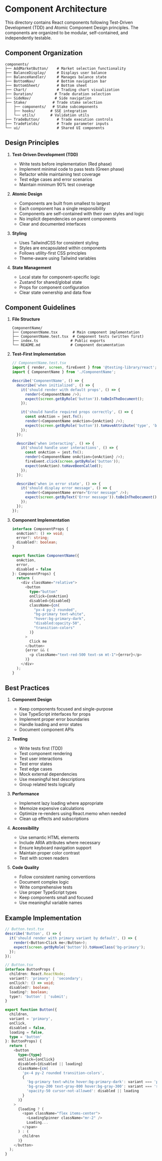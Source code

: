 # Component Architecture

This directory contains React components following Test-Driven Development (TDD) and Atomic Component Design principles. The components are organized to be modular, self-contained, and independently testable.

## Component Organization

```
components/
├── AddMarketButton/    # Market selection functionality
├── BalanceDisplay/     # Displays user balance
├── BalanceHandler/     # Manages balance state
├── BottomNav/          # Bottom navigation bar
├── BottomSheet/        # Bottom sheet
├── Chart/              # Trading chart visualization
├── Duration/          # Trade duration selection
├── SideNav/           # Side navigation
├── Stake/            # Trade stake selection
│   ├── components/   # Stake subcomponents
│   ├── hooks/       # SSE integration
│   └── utils/       # Validation utils
├── TradeButton/        # Trade execution controls
├── TradeFields/        # Trade parameter inputs
└── ui/                 # Shared UI components
```

## Design Principles

1. **Test-Driven Development (TDD)**
   - Write tests before implementation (Red phase)
   - Implement minimal code to pass tests (Green phase)
   - Refactor while maintaining test coverage
   - Test edge cases and error scenarios
   - Maintain minimum 90% test coverage

2. **Atomic Design**
   - Components are built from smallest to largest
   - Each component has a single responsibility
   - Components are self-contained with their own styles and logic
   - No implicit dependencies on parent components
   - Clear and documented interfaces

3. **Styling**
   - Uses TailwindCSS for consistent styling
   - Styles are encapsulated within components
   - Follows utility-first CSS principles
   - Theme-aware using Tailwind variables

4. **State Management**
   - Local state for component-specific logic
   - Zustand for shared/global state
   - Props for component configuration
   - Clear state ownership and data flow

## Component Guidelines

1. **File Structure**
   ```
   ComponentName/
   ├── ComponentName.tsx       # Main component implementation
   ├── ComponentName.test.tsx  # Component tests (written first)
   ├── index.ts               # Public exports
   └── README.md              # Component documentation
   ```

2. **Test-First Implementation**
   ```typescript
   // ComponentName.test.tsx
   import { render, screen, fireEvent } from '@testing-library/react';
   import { ComponentName } from './ComponentName';

   describe('ComponentName', () => {
     describe('when initialized', () => {
       it('should render with default props', () => {
         render(<ComponentName />);
         expect(screen.getByRole('button')).toBeInTheDocument();
       });

       it('should handle required props correctly', () => {
         const onAction = jest.fn();
         render(<ComponentName onAction={onAction} />);
         expect(screen.getByRole('button')).toHaveAttribute('type', 'button');
       });
     });

     describe('when interacting', () => {
       it('should handle user interactions', () => {
         const onAction = jest.fn();
         render(<ComponentName onAction={onAction} />);
         fireEvent.click(screen.getByRole('button'));
         expect(onAction).toHaveBeenCalled();
       });
     });

     describe('when in error state', () => {
       it('should display error message', () => {
         render(<ComponentName error="Error message" />);
         expect(screen.getByText('Error message')).toBeInTheDocument();
       });
     });
   });
   ```

3. **Component Implementation**
   ```typescript
   interface ComponentProps {
     onAction?: () => void;
     error?: string;
     disabled?: boolean;
   }

   export function ComponentName({ 
     onAction,
     error,
     disabled = false 
   }: ComponentProps) {
     return (
       <div className="relative">
         <button
           type="button"
           onClick={onAction}
           disabled={disabled}
           className={cn(
             "px-4 py-2 rounded",
             "bg-primary text-white",
             "hover:bg-primary-dark",
             "disabled:opacity-50",
             "transition-colors"
           )}
         >
           Click me
         </button>
         {error && (
           <p className="text-red-500 text-sm mt-1">{error}</p>
         )}
       </div>
     );
   }
   ```

## Best Practices

1. **Component Design**
   - Keep components focused and single-purpose
   - Use TypeScript interfaces for props
   - Implement proper error boundaries
   - Handle loading and error states
   - Document component APIs

2. **Testing**
   - Write tests first (TDD)
   - Test component rendering
   - Test user interactions
   - Test error states
   - Test edge cases
   - Mock external dependencies
   - Use meaningful test descriptions
   - Group related tests logically

3. **Performance**
   - Implement lazy loading where appropriate
   - Memoize expensive calculations
   - Optimize re-renders using React.memo when needed
   - Clean up effects and subscriptions

4. **Accessibility**
   - Use semantic HTML elements
   - Include ARIA attributes where necessary
   - Ensure keyboard navigation support
   - Maintain proper color contrast
   - Test with screen readers

5. **Code Quality**
   - Follow consistent naming conventions
   - Document complex logic
   - Write comprehensive tests
   - Use proper TypeScript types
   - Keep components small and focused
   - Use meaningful variable names

## Example Implementation

```typescript
// Button.test.tsx
describe('Button', () => {
  it('should render with primary variant by default', () => {
    render(<Button>Click me</Button>);
    expect(screen.getByRole('button')).toHaveClass('bg-primary');
  });
});

// Button.tsx
interface ButtonProps {
  children: React.ReactNode;
  variant?: 'primary' | 'secondary';
  onClick?: () => void;
  disabled?: boolean;
  loading?: boolean;
  type?: 'button' | 'submit';
}

export function Button({
  children,
  variant = 'primary',
  onClick,
  disabled = false,
  loading = false,
  type = 'button'
}: ButtonProps) {
  return (
    <button
      type={type}
      onClick={onClick}
      disabled={disabled || loading}
      className={cn(
        'px-4 py-2 rounded transition-colors',
        {
          'bg-primary text-white hover:bg-primary-dark': variant === 'primary',
          'bg-gray-200 text-gray-800 hover:bg-gray-300': variant === 'secondary',
          'opacity-50 cursor-not-allowed': disabled || loading
        }
      )}
    >
      {loading ? (
        <span className="flex items-center">
          <LoadingSpinner className="mr-2" />
          Loading...
        </span>
      ) : (
        children
      )}
    </button>
  );
}

